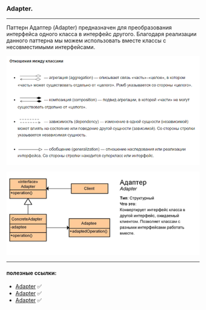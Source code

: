 ### Adapter.
---
Паттерн Адаптер (Adapter) предназначен для преобразования интерфейса одного класса в интерфейс другого. Благодаря реализации данного паттерна мы можем использовать вместе классы с несовместимыми интерфейсами.

![Patterns](https://github.com/georgedem975/georgedem975/blob/master/assets/relationships%20between%20classes.png)

![Adapter](https://github.com/georgedem975/georgedem975/blob/master/assets/adapter.jpg)

---

#### полезные ссылки:
+ [Adapter](https://ru.wikipedia.org/wiki/Адаптер_(шаблон_проектирования)) ✅
+ [Adapter](https://habr.com/ru/post/85095/) ✅
+ [Adapter](https://metanit.com/sharp/patterns/4.2.php) ✅